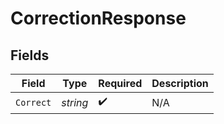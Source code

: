 # CorrectionResponse


## Fields

| Field              | Type               | Required           | Description        |
| ------------------ | ------------------ | ------------------ | ------------------ |
| `Correct`          | *string*           | :heavy_check_mark: | N/A                |